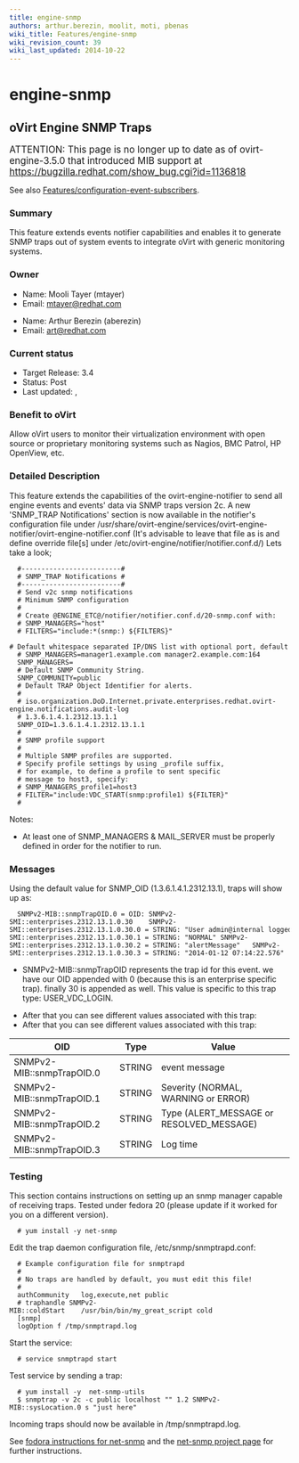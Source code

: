 ```yaml
---
title: engine-snmp
authors: arthur.berezin, moolit, moti, pbenas
wiki_title: Features/engine-snmp
wiki_revision_count: 39
wiki_last_updated: 2014-10-22
---
```


# engine-snmp

## oVirt Engine SNMP Traps

<span class="label label-warning"><big>ATTENTION: This page is no longer up to date as of ovirt-engine-3.5.0 that introduced MIB support at <https://bugzilla.redhat.com/show_bug.cgi?id=1136818></big></span>

See also [Features/configuration-event-subscribers](/develop/developer-guide/events/configuration-event-subscribers/).

### Summary

This feature extends events notifier capabilities and enables it to generate SNMP traps out of system events to integrate oVirt with generic monitoring systems.

### Owner

*   Name: Mooli Tayer (mtayer)
*   Email: <mtayer@redhat.com>

<!-- -->

*   Name: Arthur Berezin (aberezin)
*   Email: <art@redhat.com>

### Current status

*   Target Release: 3.4
*   Status: Post
*   Last updated: ,

### Benefit to oVirt

Allow oVirt users to monitor their virtualization environment with open source or proprietary monitoring systems such as Nagios, BMC Patrol, HP OpenView, etc.

### Detailed Description

This feature extends the capabilities of the ovirt-engine-notifier to send all engine events and events' data via SNMP traps version 2c.
 A new 'SNMP_TRAP Notifications' section is now available in the notifier's configuration file under
/usr/share/ovirt-engine/services/ovirt-engine-notifier/ovirt-engine-notifier.conf
(It's advisable to leave that file as is and define override file[s] under /etc/ovirt-engine/notifier/notifier.conf.d/) Lets take a look;

      #-------------------------#
      # SNMP_TRAP Notifications #
      #-------------------------#
      # Send v2c snmp notifications
      # Minimum SNMP configuration
      #
      # Create @ENGINE_ETC@/notifier/notifier.conf.d/20-snmp.conf with:
      # SNMP_MANAGERS="host"
      # FILTERS="include:*(snmp:) ${FILTERS}"
      # Default whitespace separated IP/DNS list with optional port, default is 162.
      # SNMP_MANAGERS=manager1.example.com manager2.example.com:164
      SNMP_MANAGERS=
      # Default SNMP Community String.
      SNMP_COMMUNITY=public
      # Default TRAP Object Identifier for alerts.
      #
      # iso.organization.DoD.Internet.private.enterprises.redhat.ovirt-engine.notifications.audit-log
      # 1.3.6.1.4.1.2312.13.1.1
      SNMP_OID=1.3.6.1.4.1.2312.13.1.1
      #
      # SNMP profile support
      #
      # Multiple SNMP profiles are supported.
      # Specify profile settings by using _profile suffix,
      # for example, to define a profile to sent specific
      # message to host3, specify:
      # SNMP_MANAGERS_profile1=host3
      # FILTER="include:VDC_START(snmp:profile1) ${FILTER}"
      #

Notes:

*   At least one of SNMP_MANAGERS & MAIL_SERVER must be properly defined in order for the notifier to run.

### Messages

Using the default value for SNMP_OID (1.3.6.1.4.1.2312.13.1), traps will show up as:

      SNMPv2-MIB::snmpTrapOID.0 = OID: SNMPv2-SMI::enterprises.2312.13.1.0.30    SNMPv2-SMI::enterprises.2312.13.1.0.30.0 = STRING: "User admin@internal logged in." SNMPv2-SMI::enterprises.2312.13.1.0.30.1 = STRING: "NORMAL" SNMPv2-SMI::enterprises.2312.13.1.0.30.2 = STRING: "alertMessage"   SNMPv2-SMI::enterprises.2312.13.1.0.30.3 = STRING: "2014-01-12 07:14:22.576"

*   SNMPv2-MIB::snmpTrapOID represents the trap id for this event. we have our OID appended with 0 (because this is an enterprise specific trap). finally 30 is appended as well. This value is specific to this trap type: USER_VDC_LOGIN.

<!-- -->

*   After that you can see different values associated with this trap:
*   After that you can see different values associated with this trap:

| OID                       | Type   | Value                                      |
|---------------------------|--------|--------------------------------------------|
| SNMPv2-MIB::snmpTrapOID.0 | STRING | event message                              |
| SNMPv2-MIB::snmpTrapOID.1 | STRING | Severity (NORMAL, WARNING or ERROR)        |
| SNMPv2-MIB::snmpTrapOID.2 | STRING | Type (ALERT_MESSAGE or RESOLVED_MESSAGE) |
| SNMPv2-MIB::snmpTrapOID.3 | STRING | Log time                                   |

### Testing

This section contains instructions on setting up an snmp manager capable of receiving traps.
Tested under fedora 20 (please update if it worked for you on a different version).

      # yum install -y net-snmp

Edit the trap daemon configuration file, /etc/snmp/snmptrapd.conf:

      # Example configuration file for snmptrapd
      #
      # No traps are handled by default, you must edit this file!
      #
      authCommunity   log,execute,net public
      # traphandle SNMPv2-MIB::coldStart    /usr/bin/bin/my_great_script cold
      [snmp]
      logOption f /tmp/snmptrapd.log

Start the service:

      # service snmptrapd start

Test service by sending a trap:

      # yum install -y  net-snmp-utils
      $ snmptrap -v 2c -c public localhost "" 1.2 SNMPv2-MIB::sysLocation.0 s "just here"

Incoming traps should now be available in /tmp/snmptrapd.log.

See [fodora instructions for net-snmp](http://docs.fedoraproject.org/en-US/Fedora/16/html/System_Administrators_Guide/sect-System_Monitoring_Tools-Net-SNMP-Configuring.html) and the [net-snmp project page](http://www.net-snmp.org/) for further instructions.

